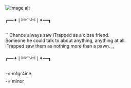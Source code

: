 ![image alt](https://media.discordapp.net/attachments/949535910956007425/1414116927135289384/image.png?ex=68be6684&is=68bd1504&hm=7815223b0257aed43d7e60506f4ecb83f59fef2f480cdd31b6bbbde1e74a5d03&=&format=webp&quality=lossless)
                
   ┏━━✦❘༻༺❘✦━━┓
             


 `` Chance always saw iTrapped as a close friend.     
       Someone he could talk to about anything, anything at all.       
  iTrapped saw them as nothing more than a pawn. ,,

  ┏━━✦❘༻༺❘✦━━┓

 -⭐ m1gr4ine   
 -⭐ minor
